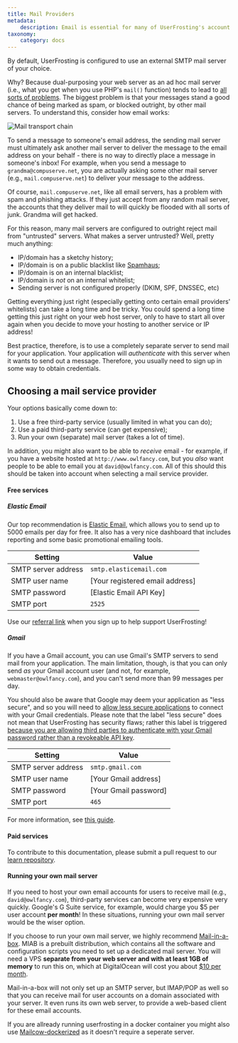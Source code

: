 ```yaml
---
title: Mail Providers
metadata:
    description: Email is essential for many of UserFrosting's account features, including account verification and password reset requests.
taxonomy:
    category: docs
---
```


By default, UserFrosting is configured to use an external SMTP mail server of your choice.

Why?  Because dual-purposing your web server as an ad hoc mail server (i.e., what you get when you use PHP's `mail()` function) tends to lead to [all sorts of problems](http://blog.teamtreehouse.com/sending-email-with-phpmailer-and-smtp).  The biggest problem is that your messages stand a good chance of being marked as spam, or blocked outright, by other mail servers.  To understand this, consider how email works:

![Mail transport chain](/images/mail-transport.png)

To send a message to someone's email address, the sending mail server must ultimately ask another mail server to deliver the message to the email address on your behalf - there is no way to directly place a message in someone's inbox!  For example, when you send a message to `grandma@compuserve.net`, you are actually asking some other mail server (e.g., `mail.compuserve.net`) to deliver your message to the address.

Of course, `mail.compuserve.net`, like all email servers, has a problem with spam and phishing attacks.  If they just accept from any random mail server, the accounts that they deliver mail to will quickly be flooded with all sorts of junk.  Grandma will get hacked.

For this reason, many mail servers are configured to outright reject mail from "untrusted" servers.  What makes a server untrusted?  Well, pretty much anything:

- IP/domain has a sketchy history;
- IP/domain is on a public blacklist like [Spamhaus](https://www.spamhaus.org/lookup/);
- IP/domain is on an internal blacklist;
- IP/domain is _not_ on an internal whitelist;
- Sending server is not configured properly (DKIM, SPF, DNSSEC, etc)

Getting everything just right (especially getting onto certain email providers' whitelists) can take a long time and be tricky.  You could spend a long time getting this just right on your web host server, only to have to start all over again when you decide to move your hosting to another service or IP address!

Best practice, therefore, is to use a completely separate server to send mail for your application.  Your application will _authenticate_ with this server when it wants to send out a message.  Therefore, you usually need to sign up in some way to obtain credentials.

## Choosing a mail service provider

Your options basically come down to:

1. Use a free third-party service (usually limited in what you can do);
2. Use a paid third-party service (can get expensive);
3. Run your own (separate) mail server (takes a lot of time).

In addition, you might also want to be able to _receive_ email - for example, if you have a website hosted at `http://www.owlfancy.com`, but you _also_ want people to be able to email you at `david@owlfancy.com`.  All of this should this should be taken into account when selecting a mail service provider.

#### Free services

##### Elastic Email

Our top recommendation is [Elastic Email](https://elasticemail.com/account#/create-account?r=a4a354f0-eab2-4fe6-a337-199facbf9288), which allows you to send up to 5000 emails per day for free.  It also has a very nice dashboard that includes reporting and some basic promotional emailing tools.

| Setting | Value |
| ------- | ----- |
| SMTP server address | `smtp.elasticemail.com` |
| SMTP user name | [Your registered email address] |
| SMTP password | [Elastic Email API Key] |
| SMTP port | `2525` |

Use our [referral link](https://elasticemail.com/account#/create-account?r=a4a354f0-eab2-4fe6-a337-199facbf9288) when you sign up to help support UserFrosting!

##### Gmail

If you have a Gmail account, you can use Gmail's SMTP servers to send mail from your application.  The main limitation, though, is that you can only send _as_ your Gmail account user (and not, for example, `webmaster@owlfancy.com`), and you can't send more than 99 messages per day.

You should also be aware that Google may deem your application as "less secure", and so you will need to [allow less secure applications](https://support.google.com/accounts/answer/6010255) to connect with your Gmail credentials.  Please note that the label "less secure" does not mean that UserFrosting has security flaws; rather this label is triggered [because you are allowing third parties to authenticate with your Gmail password rather than a revokeable API key](https://security.stackexchange.com/a/72371/74909).

| Setting | Value |
| ------- | ----- |
| SMTP server address | `smtp.gmail.com` |
| SMTP user name | [Your Gmail address] |
| SMTP password | [Your Gmail password] |
| SMTP port | `465` |

For more information, see [this guide](https://www.digitalocean.com/community/tutorials/how-to-use-google-s-smtp-server).

#### Paid services

To contribute to this documentation, please submit a pull request to our [learn repository](https://github.com/userfrosting/learn/tree/master/pages).

#### Running your own mail server

If you need to host your own email accounts for users to receive mail (e.g., `david@owlfancy.com`), third-party services can become very expensive very quickly.  Google's G Suite service, for example, would charge you $5 per user account **per month**!  In these situations, running your own mail server would be the wiser option.

If you choose to run your own mail server, we highly recommend [Mail-in-a-box](https://mailinabox.email/).  MIAB is a prebuilt distribution, which contains all the software and configuration scripts you need to set up a dedicated mail server.  You will need a VPS **separate from your web server and with at least 1GB of memory** to run this on, which at DigitalOcean will cost you about [$10 per month](https://www.digitalocean.com/pricing/#droplet).

Mail-in-a-box will not only set up an SMTP server, but IMAP/POP as well so that you can receive mail for user accounts on a domain associated with your server.  It even runs its own web server, to provide a web-based client for these email accounts.

If you are allready running userfrosting in a docker container you might also use [Mailcow-dockerized](https://mailcow.email) as it doesn't require a seperate server.
